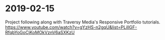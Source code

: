 # 2019-02-15

Project following along with Traversy Media's Responsive Portfolio tutorials.
https://www.youtube.com/watch?v=gYzHS-n2gqU&list=PLillGF-RfqbYoGoCjKoMOkVznV6aSXKzU
